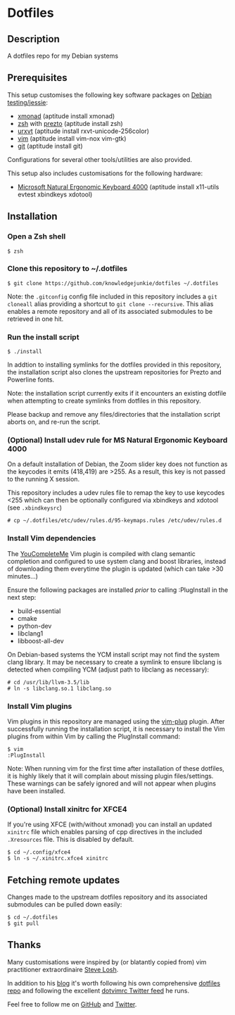 # Dotfiles

## Description

A dotfiles repo for my Debian systems

## Prerequisites

This setup customises the following key software packages on [Debian testing/jessie][debian]:

- [xmonad][xmonad] (aptitude install xmonad)
- [zsh][zsh] with [prezto][prezto] (aptitude install zsh)
- [urxvt][urxvt] (aptitude install rxvt-unicode-256color)
- [vim][vim] (aptitude install vim-nox vim-gtk)
- [git][git] (aptitude install git)

Configurations for several other tools/utilities are also provided.

This setup also includes customisations for the following hardware:

- [Microsoft Natural Ergonomic Keyboard 4000][ergo4000] (aptitude install x11-utils evtest xbindkeys xdotool)


## Installation

### Open a Zsh shell

    $ zsh

### Clone this repository to ~/.dotfiles

    $ git clone https://github.com/knowledgejunkie/dotfiles ~/.dotfiles

Note: the `.gitconfig` config file included in this repository includes a
`git cloneall` alias providing a shortcut to `git clone --recursive`. This alias
enables a remote repository and all of its associated submodules to be retrieved
in one hit.

### Run the install script

    $ ./install

In addtion to installing symlinks for the dotfiles provided in this repository, the
installation script also clones the upstream repositories for Prezto and
Powerline fonts.

Note: the installation script currently exits if it encounters an existing dotfile
when attempting to create symlinks from dotfiles in this repository.

Please backup and remove any files/directories that the installation script aborts
on, and re-run the script.

### (Optional) Install udev rule for MS Natural Ergonomic Keyboard 4000

On a default installation of Debian, the Zoom slider key does not function as
the keycodes it emits (418,419) are >255. As a result, this key is not
passed to the running X session.

This repository includes a udev rules file to remap the key to use keycodes
<255 which can then be optionally configured via xbindkeys and xdotool
(see `.xbindkeysrc`)

    # cp ~/.dotfiles/etc/udev/rules.d/95-keymaps.rules /etc/udev/rules.d

### Install Vim dependencies

The [YouCompleteMe][ycm] Vim plugin is compiled with clang semantic completion
and configured to use system clang and boost libraries, instead of downloading
them everytime the plugin is updated (which can take >30 minutes...)

Ensure the following packages are installed *prior* to calling :PlugInstall in
the next step:

- build-essential
- cmake
- python-dev
- libclang1
- libboost-all-dev

On Debian-based systems the YCM install script may not find the system clang
library. It may be necessary to create a symlink to ensure libclang is detected
when compiling YCM (adjust path to libclang as necessary):

    # cd /usr/lib/llvm-3.5/lib
    # ln -s libclang.so.1 libclang.so

### Install Vim plugins

Vim plugins in this repository are managed using the [vim-plug][vim-plug] plugin.
After successfully running the installation script, it is necessary to install
the Vim plugins from within Vim by calling the PlugInstall command:

    $ vim
    :PlugInstall

Note: When running vim for the first time after installation of these dotfiles, it is
highly likely that it will complain about missing plugin files/settings. These warnings
can be safely ignored and will not appear when plugins have been installed.

### (Optional) Install xinitrc for XFCE4

If you're using XFCE (with/without xmonad) you can install an updated `xinitrc`
file which enables parsing of cpp directives in the included `.Xresources`
file. This is disabled by default.

    $ cd ~/.config/xfce4
    $ ln -s ~/.xinitrc.xfce4 xinitrc

## Fetching remote updates

Changes made to the upstream dotfiles repository and its associated submodules
can be pulled down easily:

    $ cd ~/.dotfiles
    $ git pull

## Thanks

Many customisations were inspired by (or blatantly copied from) vim
practitioner extraordinaire [Steve Losh][sjl-blog].

In addition to his [blog][sjl-blog] it's worth following his own
comprehensive [dotfiles repo][sjl-dotfiles] and following the excellent
[dotvimrc Twitter feed][sjl-twitter] he runs.

Feel free to follow me on [GitHub][nm-github] and [Twitter][nm-twitter].

[debian]: http://www.debian.org/
[xmonad]: http://xmonad.org/
[zsh]: http://zsh.sourceforge.net/
[prezto]: https://github.com/sorin-ionescu/prezto
[urxvt]: http://software.schmorp.de/pkg/rxvt-unicode.html
[vim]: http://www.vim.org/
[vim-plug]: https://github.com/junegunn/vim-plug
[ycm]: https://github.com/Valloric/YouCompleteMe
[git]: http://git-scm.com/
[ergo4000]: http://www.microsoft.com/hardware/en-us/p/natural-ergonomic-keyboard-4000
[sjl-blog]: http://stevelosh.com/
[sjl-dotfiles]: https://github.com/sjl/dotfiles
[sjl-twitter]: http://twitter.com/dotvimrc
[nm-github]: https://github.com/knowledgejunkie
[nm-twitter]: http://twitter.com/nickmorrott
